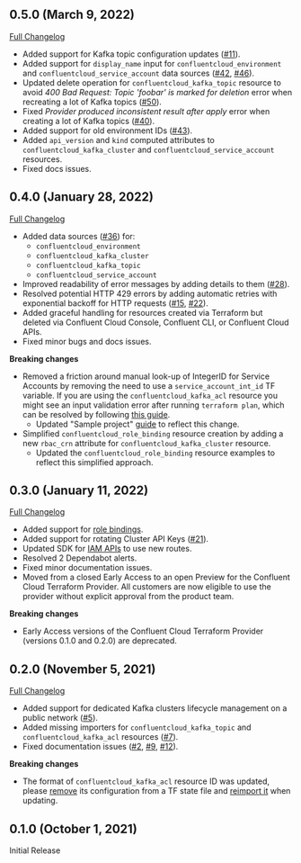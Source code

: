 ## 0.5.0 (March 9, 2022)

[Full Changelog](https://github.com/confluentinc/terraform-provider-confluentcloud/compare/v0.4.0...v0.5.0)

* Added support for Kafka topic configuration updates ([#11](https://github.com/confluentinc/terraform-provider-confluentcloud/issues/11)).
* Added support for `display_name` input for `confluentcloud_environment` and `confluentcloud_service_account` data sources ([#42](https://github.com/confluentinc/terraform-provider-confluentcloud/issues/42), [#46](https://github.com/confluentinc/terraform-provider-confluentcloud/issues/46)).
* Updated delete operation for `confluentcloud_kafka_topic` resource to avoid _400 Bad Request: Topic 'foobar' is marked for deletion_ error when recreating a lot of Kafka topics ([#50](https://github.com/confluentinc/terraform-provider-confluentcloud/issues/50)).
* Fixed _Provider produced inconsistent result after apply_ error when creating a lot of Kafka topics ([#40](https://github.com/confluentinc/terraform-provider-confluentcloud/issues/40)).
* Added support for old environment IDs ([#43](https://github.com/confluentinc/terraform-provider-confluentcloud/issues/43)).
* Added `api_version` and `kind` computed attributes to `confluentcloud_kafka_cluster` and `confluentcloud_service_account` resources.
* Fixed docs issues.

## 0.4.0 (January 28, 2022)

[Full Changelog](https://github.com/confluentinc/terraform-provider-confluentcloud/compare/v0.3.0...v0.4.0)

* Added data sources ([#36](https://github.com/confluentinc/terraform-provider-confluentcloud/issues/36)) for:
    * `confluentcloud_environment`
    * `confluentcloud_kafka_cluster`
    * `confluentcloud_kafka_topic`
    * `confluentcloud_service_account`
* Improved readability of error messages by adding details to them ([#28](https://github.com/confluentinc/terraform-provider-confluentcloud/issues/28)).
* Resolved potential HTTP 429 errors by adding automatic retries with exponential backoff for HTTP requests ([#15](https://github.com/confluentinc/terraform-provider-confluentcloud/issues/15), [#22](https://github.com/confluentinc/terraform-provider-confluentcloud/issues/22)).
* Added graceful handling for resources created via Terraform but deleted via Confluent Cloud Console, Confluent CLI, or Confluent Cloud APIs.
* Fixed minor bugs and docs issues.

**Breaking changes**

* Removed a friction around manual look-up of IntegerID for Service Accounts by removing the need to use a `service_account_int_id` TF variable. If you are using the `confluentcloud_kafka_acl` resource you might see an input validation error after running `terraform plan`, which can be resolved by following [this guide](https://registry.terraform.io/providers/confluentinc/confluentcloud/latest/docs/guides/upgrade-guide-0.4.0).
    * Updated "Sample project" [guide](https://registry.terraform.io/providers/confluentinc/confluentcloud/latest/docs/guides/sample-project) to reflect this change.
* Simplified `confluentcloud_role_binding` resource creation by adding a new `rbac_crn` attribute for `confluentcloud_kafka_cluster` resource.
    * Updated the `confluentcloud_role_binding` resource examples to reflect this simplified approach.

## 0.3.0 (January 11, 2022)

[Full Changelog](https://github.com/confluentinc/terraform-provider-confluentcloud/compare/v0.2.0...v0.3.0)

* Added support for [role bindings](https://docs.confluent.io/cloud/current/api.html#tag/Role-Bindings-(iamv2)).
* Added support for rotating Cluster API Keys ([#21](https://github.com/confluentinc/terraform-provider-confluentcloud/issues/21)).
* Updated SDK for [IAM APIs](https://docs.confluent.io/cloud/current/api.html#tag/Service-Accounts-(iamv2)) to use new routes.
* Resolved 2 Dependabot alerts.
* Fixed minor documentation issues.
* Moved from a closed Early Access to an open Preview for the Confluent Cloud Terraform Provider. All customers are now eligible to use the provider without explicit approval from the product team.

**Breaking changes**

* Early Access versions of the Confluent Cloud Terraform Provider (versions 0.1.0 and 0.2.0) are deprecated.

## 0.2.0 (November 5, 2021)

[Full Changelog](https://github.com/confluentinc/terraform-provider-confluentcloud/compare/v0.1.0...v0.2.0)

* Added support for dedicated Kafka clusters lifecycle management on a public network ([#5](https://github.com/confluentinc/terraform-provider-confluentcloud/issues/5)).
* Added missing importers for `confluentcloud_kafka_topic` and `confluentcloud_kafka_acl` resources ([#7](https://github.com/confluentinc/terraform-provider-confluentcloud/issues/7)).
* Fixed documentation issues ([#2](https://github.com/confluentinc/terraform-provider-confluentcloud/issues/2), [#9](https://github.com/confluentinc/terraform-provider-confluentcloud/issues/9), [#12](https://github.com/confluentinc/terraform-provider-confluentcloud/issues/12)).

**Breaking changes**

* The format of `confluentcloud_kafka_acl` resource ID was updated, please [remove](https://www.terraform.io/docs/cli/commands/state/rm.html) its configuration from a TF state file and [reimport it](https://registry.terraform.io/providers/confluentinc/confluentcloud/latest/docs/resources/confluentcloud_kafka_acl) when updating.

## 0.1.0 (October 1, 2021)

Initial Release
